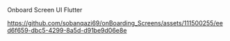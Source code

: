 Onboard Screen UI Flutter

https://github.com/sobanqazi69/onBoarding_Screens/assets/111500255/eed6f659-dbc5-4299-8a5d-d91be9d06e8e

